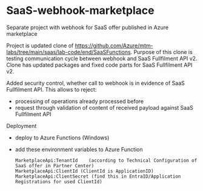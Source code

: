 # SaaS-webhook-marketplace
 Separate project with webhook for SaaS offer published in Azure marketplace

 Project is updated clone of https://github.com/Azure/mtm-labs/tree/main/saas/lab-code/end/SaaSFunctions.
 Purpose of this clone is testing communication cycle between webhook and SaaS Fullfilment API v2.
 Clone has updated packages and fixed code parts for SaaS Fullfilment API v2.

 Added security control, whether call to webhook is in evidence of SaaS Fullfilment API. This allows to reject:
 - processing of operations already processed before
 - request through validation of content of received payload against SaaS Fullfilment API

Deployment
- deploy to Azure Functions (Windows)
- add these environment variables to Azure Function
         
      MarketplaceApi:TenantId    (according to Technical Configuration of SaaS offer in Partner Center)
      MarketplaceApi:ClientId (ClientId is ApplicationID) 
      MarketplaceApi:ClientSecret (find this in EntraID/Application Registrations for used ClientId)

  
 
